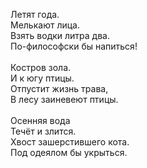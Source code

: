 Летят года.<br />
Мелькают лица.<br />
Взять водки литра два.<br />
По-философски бы напиться!<br />
<br />
Костров зола.<br />
И к югу птицы.<br />
Отпустит жизнь трава,<br />
В лесу заиневеют птицы.<br />
<br />
Осенняя вода<br />
Течёт и злится.<br />
Хвост зашерстившего кота.<br />
Под одеялом бы укрыться.